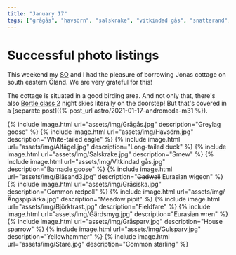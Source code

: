 ```yaml
---
title: "January 17"
tags: ["grågås", "havsörn", "salskrake", "vitkindad gås", "snatterand", "gråsiska", "ängspiplärka", "björktrast", "gärdsmyg", "gråsparv", "gulsparv", "stare", "alfågel"]
---
```

# Successful photo listings
This weekend my [SO](https://bensch.se/) and I had the pleasure of borrowing
Jonas cottage on south eastern Öland. We are very grateful for this!

The cottage is situated in a good birding area. And not only that, there's also
[Bortle class 2](https://en.wikipedia.org/wiki/Bortle_scale) night skies
literally on the doorstep! But that's covered in a [separate post]({% post_url astro/2021-01-17-andromeda-m31 %}).

{% include image.html url="assets/img/Grågås.jpg" description="Greylag goose" %}
{% include image.html url="assets/img/Havsörn.jpg" description="White-tailed eagle" %}
{% include image.html url="assets/img/Alfågel.jpg" description="Long-tailed duck" %}
{% include image.html url="assets/img/Salskrake.jpg" description="Smew" %}
{% include image.html url="assets/img/Vitkindad gås.jpg" description="Barnacle goose" %}
{% include image.html url="assets/img/Bläsand3.jpg" description="<del>Gadwall</del> Eurasian wigeon" %}
{% include image.html url="assets/img/Gråsiska.jpg" description="Common redpoll" %}
{% include image.html url="assets/img/Ängspiplärka.jpg" description="Meadow pipit" %}
{% include image.html url="assets/img/Björktrast.jpg" description="Fieldfare" %}
{% include image.html url="assets/img/Gärdsmyg.jpg" description="Eurasian wren" %}
{% include image.html url="assets/img/Gråsparv.jpg" description="House sparrow" %}
{% include image.html url="assets/img/Gulsparv.jpg" description="Yellowhammer" %}
{% include image.html url="assets/img/Stare.jpg" description="Common starling" %}
